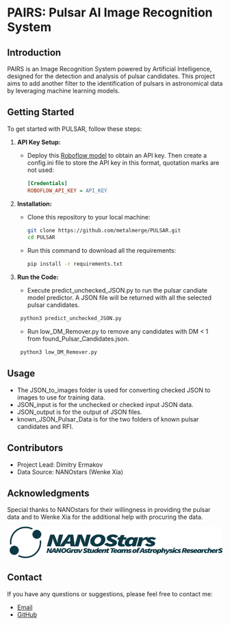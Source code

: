 # PAIRS: Pulsar AI Image Recognition System

## Introduction

PAIRS is an Image Recognition System powered by Artificial Intelligence, designed for the detection and analysis of pulsar candidates. This project aims to add another filter to the identification of pulsars in astronomical data by leveraging machine learning models.

## Getting Started

To get started with PULSAR, follow these steps:

1. **API Key Setup:**
   - Deploy this [Roboflow model](https://app.roboflow.com/pulsarfinderthroughimageclassification/pulsarfinderimageclassification/deploy/3) to obtain an API key. Then create a config.ini file to store the API key in this format, quotation marks are not used:

      ```ini
      [Credentials]
      ROBOFLOW_API_KEY = API_KEY
      ```

2. **Installation:**
   - Clone this repository to your local machine:

     ```bash
     git clone https://github.com/metalmerge/PULSAR.git
     cd PULSAR
     ```

   - Run this command to download all the requirements:
  
      ```bash
      pip install -r requirements.txt
      ```

3. **Run the Code:**
   - Execute predict_unchecked_JSON.py to run the pulsar candiate model predictor. A JSON file will be returned with all the selected pulsar candidates.
  
    ```bash
     python3 predict_unchecked_JSON.py
     ```

   - Run low_DM_Remover.py to remove any candidates with DM < 1 from found_Pulsar_Candidates.json.

    ```bash
     python3 low_DM_Remover.py
     ```

## Usage

- The JSON_to_images folder is used for converting checked JSON to images to use for training data.
- JSON_input is for the unchecked or checked input JSON data.
- JSON_output is for the output of JSON files.
- known_JSON_Pulsar_Data is for the two folders of known pulsar candidates and RFI.

## Contributors

- Project Lead: Dimitry Ermakov
- Data Source: NANOstars (Wenke Xia)

## Acknowledgments

Special thanks to NANOstars for their willingness in providing the pulsar data and to Wenke Xia for the additional help with procuring the data.

![NANOstars](images/NANOstars.png)

## Contact

If you have any questions or suggestions, please feel free to contact me:

- [Email](ermakovd06@gmail.com)
- [GitHub](https://github.com/metalmerge)
